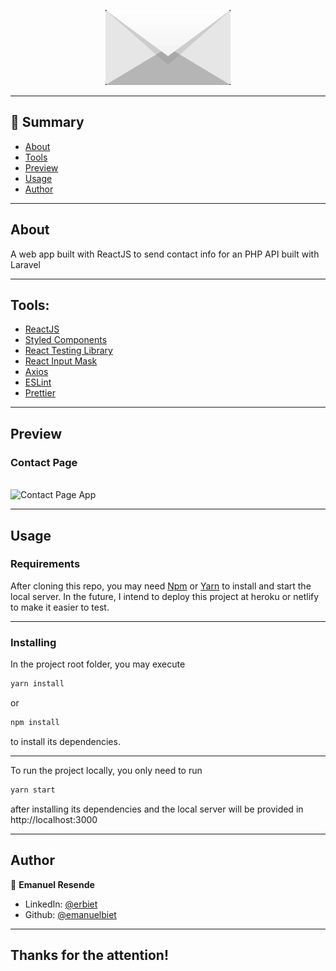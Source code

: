 <p align="center">
 <img width="200" src="./src/assets/mail.png" alt="Contact">
</p>

---

## 📝 Summary

- [About](#about)
- [Tools](#tools)
- [Preview](#preview)
- [Usage](#usage)
- [Author](#author)

---

## About <a name = "about"></a>

A web app built with ReactJS to send contact info for an PHP API built with Laravel

---

## Tools: <a name = "tools"></a>

- [ReactJS](https://reactjs.org/)
- [Styled Components](https://styled-components.com/)
- [React Testing Library](https://testing-library.com/)
- [React Input Mask](https://github.com/sanniassin/react-input-mask)
- [Axios](https://github.com/axios/axios)
- [ESLint](https://eslint.org/)
- [Prettier](https://prettier.io/)

---

## Preview<a name = "preview"></a>

<h3> Contact Page </h3> <br/>

<img src="https://i.ibb.co/c8fr1Hz/Screenshot-from-2020-07-27-17-50-55.png" alt="Contact Page App" border="0">

---

## Usage <a name="usage"></a>

### Requirements <a name = "requirements"></a>

After cloning this repo, you may need [Npm](https://www.npmjs.com/) or [Yarn](https://yarnpkg.com/) to install and start the local server. In the future, I intend to deploy this project at heroku or netlify to make it easier to test.

---

### Installing

In the project root folder, you may execute

```sh
yarn install
```

or

```sh
npm install
```

to install its dependencies.

---

To run the project locally, you only need to run

```sh
yarn start
```
after installing its dependencies and the local server will be provided in http://localhost:3000


---

## Author <a name = "author"></a>

👤 **Emanuel Resende**

- LinkedIn: [@erbiet](https://linkedin.com/in/erbiet)
- Github: [@emanuelbiet](https://github.com/emanuelbiet)

---

## Thanks for the attention!

